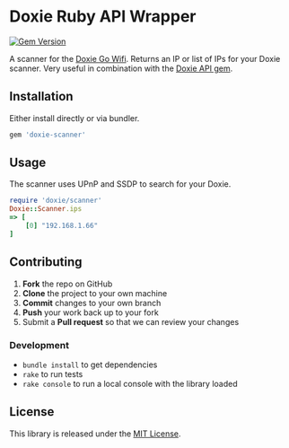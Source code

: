 # Doxie Ruby API Wrapper

[![Gem Version](https://badge.fury.io/rb/doxie_Scanner.svg)](https://badge.fury.io/rb/doxie_Scanner)

A scanner for the [Doxie Go Wifi](http://getdoxie.com). Returns an IP or list of IPs for your Doxie scanner. Very useful in combination with the [Doxie API gem](https://github.com/cbetta/doxie).

## Installation

Either install directly or via bundler.

```rb
gem 'doxie-scanner'
```

## Usage

The scanner uses UPnP and SSDP to search for your Doxie.

```rb
require 'doxie/scanner'
Doxie::Scanner.ips
=> [
    [0] "192.168.1.66"
]
```

## Contributing

 1. **Fork** the repo on GitHub
 2. **Clone** the project to your own machine
 3. **Commit** changes to your own branch
 4. **Push** your work back up to your fork
 5. Submit a **Pull request** so that we can review your changes

### Development

* `bundle install` to get dependencies
* `rake` to run tests
* `rake console` to run a local console with the library loaded

## License

This library is released under the [MIT License](LICENSE).
